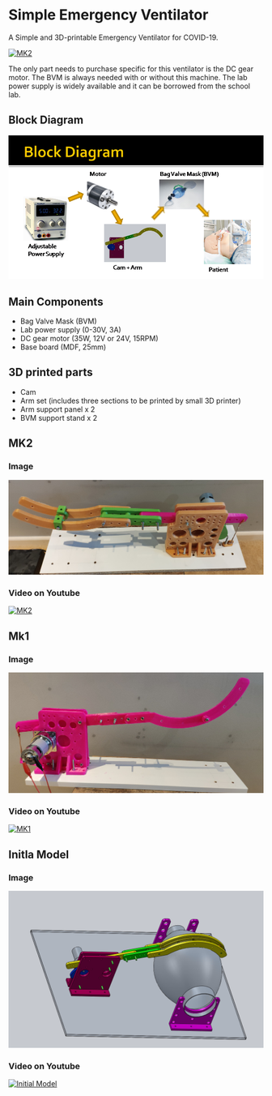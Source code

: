 # Simple Emergency Ventilator

A Simple and 3D-printable Emergency Ventilator for COVID-19.

[![MK2](https://img.youtube.com/vi/Vgb0H_Nl4u4/0.jpg)](https://www.youtube.com/watch?v=Vgb0H_Nl4u4)

The only part needs to purchase specific for this ventilator is the DC gear motor. The BVM is always needed with or without this machine. The lab power supply is widely available and it can be borrowed from the school lab.

## Block Diagram
![MK2](images/simple_emergency_ventilator_block_diagram.PNG)

## Main Components

* Bag Valve Mask (BVM)
* Lab power supply (0-30V, 3A)
* DC gear motor (35W, 12V or 24V, 15RPM)
* Base board (MDF, 25mm)

## 3D printed parts
* Cam
* Arm set (includes three sections to be printed by small 3D printer)
* Arm support panel x 2
* BVM support stand x 2



## MK2 
### Image
![MK2](images/simple_emergency_ventilator_mk2.jpg)

### Video on Youtube
[![MK2](https://img.youtube.com/vi/Vgb0H_Nl4u4/0.jpg)](https://www.youtube.com/watch?v=Vgb0H_Nl4u4)


## Mk1 
### Image
![MK1](images/simple_emergency_ventilator_mk1.jpg)
### Video on Youtube
[![MK1](https://img.youtube.com/vi/wUN1Zvr8fxU/0.jpg)](https://www.youtube.com/watch?v=wUN1Zvr8fxU)


## Initla Model
### Image
![Initial Model](images/simple_emergency_ventilator_model.png)
### Video on Youtube
[![Initial Model](https://img.youtube.com/vi/GOE3iMRJdB0/0.jpg)](https://www.youtube.com/watch?v=GOE3iMRJdB0)

